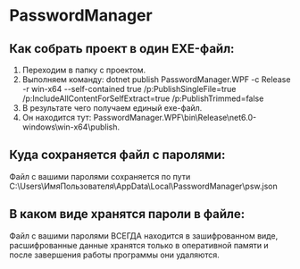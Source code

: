 # PasswordManager

## Как собрать проект в один EXE-файл:
1. Переходим в папку с проектом.
2. Выполняем команду: dotnet publish PasswordManager.WPF -c Release -r win-x64 --self-contained true /p:PublishSingleFile=true /p:IncludeAllContentForSelfExtract=true /p:PublishTrimmed=false
3. В результате чего получаем единый exe-файл.
4. Он находится тут: PasswordManager.WPF\bin\Release\net6.0-windows\win-x64\publish\.

## Куда сохраняется файл с паролями:
Файл с вашими паролями сохраняется по пути C:\Users\ИмяПользователя\AppData\Local\PasswordManager\psw.json

## В каком виде хранятся пароли в файле:
Файл с вашими паролями ВСЕГДА находится в зашифрованном виде, расшифрованные данные хранятся только в оперативной памяти и после завершения работы программы они удаляются.
